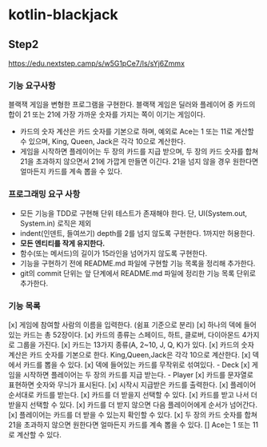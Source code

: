 # kotlin-blackjack

## Step2
https://edu.nextstep.camp/s/w5G1pCe7/ls/sYj6Zmmx

### 기능 요구사항
블랙잭 게임을 변형한 프로그램을 구현한다. 블랙잭 게임은 딜러와 플레이어 중 카드의 합이 21 또는 21에 가장 가까운 숫자를 가지는 쪽이 이기는 게임이다.

* 카드의 숫자 계산은 카드 숫자를 기본으로 하며, 예외로 Ace는 1 또는 11로 계산할 수 있으며, King, Queen, Jack은 각각 10으로 계산한다.
* 게임을 시작하면 플레이어는 두 장의 카드를 지급 받으며, 두 장의 카드 숫자를 합쳐 21을 초과하지 않으면서 21에 가깝게 만들면 이긴다. 21을 넘지 않을 경우 원한다면 얼마든지 카드를 계속 뽑을 수 있다.

### 프로그래밍 요구 사항
* 모든 기능을 TDD로 구현해 단위 테스트가 존재해야 한다. 단, UI(System.out, System.in) 로직은 제외
* indent(인덴트, 들여쓰기) depth를 2를 넘지 않도록 구현한다. 1까지만 허용한다.
* **모든 엔티티를 작게 유지한다.**
* 함수(또는 메서드)의 길이가 15라인을 넘어가지 않도록 구현한다.
* 기능을 구현하기 전에 README.md 파일에 구현할 기능 목록을 정리해 추가한다.
* git의 commit 단위는 앞 단계에서 README.md 파일에 정리한 기능 목록 단위로 추가한다.

### 기능 목록
[x] 게임에 참여할 사람의 이름을 입력한다. (쉼표 기준으로 분리)
[x] 하나의 덱에 들어 있는 카드는 총 52장이다.
[x] 카드의 종류는 스페이드, 하트, 클로버, 다이아몬드 4가지로 그룹을 가진다.
[x] 카드는 13가지 종류(A, 2~10, J, Q, K)가 있다.
[x] 카드의 숫자 계산은 카드 숫자를 기본으로 한다. King,Queen,Jack은 각각 10으로 계산한다.
[x] 덱에서 카드를 뽑을 수 있다.
[x] 덱에 들어있는 카드를 무작위로 섞여있다. - Deck
[x] 게임을 시작하면 플레이어는 두 장의 카드를 지급 받는다. - Player
[x] 카드를 문자열로 표현하면 숫자와 무늬가 표시된다.
[x] 시작시 지급받은 카드를 출력한다.
[x] 플레이어 순서대로 카드를 받는다.
[x] 카드를 더 받을지 선택할 수 있다.
[x] 카드를 받고 나서 더 받을지 선택할 수 있다.
[x] 카드를 더 받지 않으면 다음 플레이어에게 순서가 넘어간다.
[x] 플레이어는 카드를 더 받을 수 있는지 확인할 수 있다.
[x] 두 장의 카드 숫자를 합쳐 21을 초과하지 않으면 원한다면 얼마든지 카드를 계속 뽑을 수 있다.
[] Ace는 1 또는 11로 계산할 수 있다.
